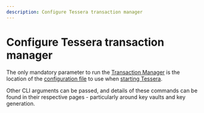 ```yaml
---
description: Configure Tessera transaction manager
---
```


# Configure Tessera transaction manager

The only mandatory parameter to run the [Transaction Manager] is the location of the
[configuration file] to use when [starting Tessera].

Other CLI arguments can be passed, and details of these commands can be found in their respective pages - particularly around key vaults and key generation.

[Transaction Manager]: ../../Concepts/Transaction-manager.md
[starting Tessera]: ../Get-started/Start-Tessera.md
[configuration file]: ../../Reference/SampleConfiguration.md
